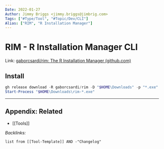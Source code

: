 ```yaml
---
Date: 2022-01-27
Author: Jimmy Briggs <jimmy.briggs@jimbrig.com>
Tags: ["#Type/Tool", "#Topic/Dev/CLI"]
Alias: ["RIM", "R Installation Manager"]
---
```


# RIM - R Installation Manager CLI

Link: [gaborcsardi/rim: The R Installation Manager (github.com)](https://github.com/gaborcsardi/rim)

## Install

```powershell
gh release download -R gaborcsardi/rim -D "$HOME\Downloads" -p "*.exe"
Start-Process "$HOME\Downloads\rim-*.exe"
```

***

## Appendix: Related

- [[Tools]]

*Backlinks:*

```dataview
list from [[Tool-Template]] AND -"Changelog"
```